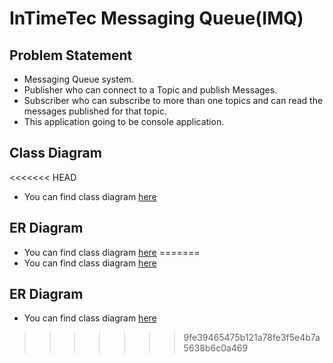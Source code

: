 # InTimeTec Messaging Queue(IMQ)

## Problem Statement 
* Messaging Queue system.
* Publisher who can connect to a Topic and publish Messages.
* Subscriber who can subscribe to more than one topics and can read the messages published for that topic.
* This application going to be console application.

## Class Diagram
<<<<<<< HEAD
* You can find class diagram [here](https://bitbucket.org/winnersonk/intimetec-messaging-queue/src/RefactorProject/diagrams/Class-Diagram.pdf)

## ER Diagram
* You can find class diagram [here](https://bitbucket.org/winnersonk/intimetec-messaging-queue/src/RefactorProject/diagrams/ER-diagram.pdf)
=======
* You can find class diagram [here](https://github.com/WinnersonKharsunai/GraduationProject/blob/main/diagrams/Class-Diagram.pdf)

## ER Diagram
* You can find class diagram [here](https://github.com/WinnersonKharsunai/GraduationProject/blob/main/diagrams/ER-diagram.pdf)
>>>>>>> 9fe39465475b121a78fe3f5e4b7a5638b6c0a469
